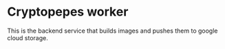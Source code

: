 # Cryptopepes worker

This is the backend service that builds images and pushes them to google cloud storage.

